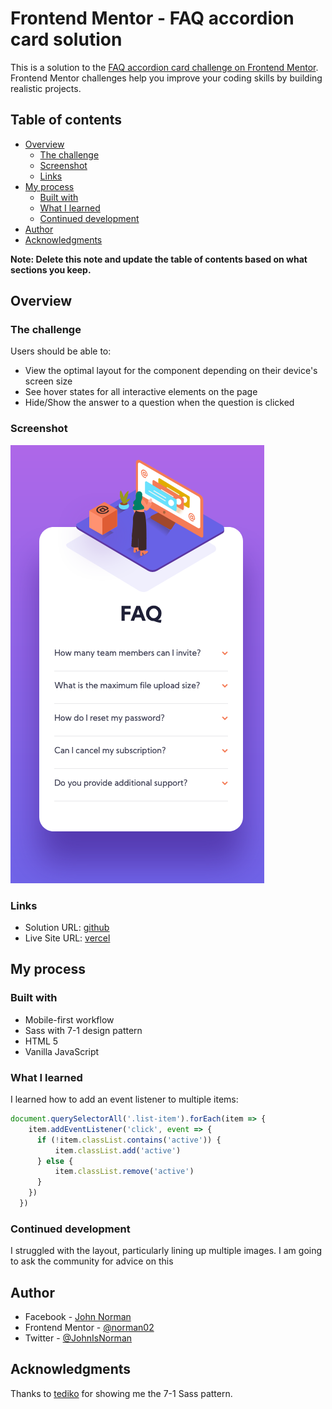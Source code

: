 # Frontend Mentor - FAQ accordion card solution

This is a solution to the [FAQ accordion card challenge on Frontend Mentor](https://www.frontendmentor.io/challenges/faq-accordion-card-XlyjD0Oam). Frontend Mentor challenges help you improve your coding skills by building realistic projects. 

## Table of contents

- [Overview](#overview)
  - [The challenge](#the-challenge)
  - [Screenshot](#screenshot)
  - [Links](#links)
- [My process](#my-process)
  - [Built with](#built-with)
  - [What I learned](#what-i-learned)
  - [Continued development](#continued-development)
- [Author](#author)
- [Acknowledgments](#acknowledgments)

**Note: Delete this note and update the table of contents based on what sections you keep.**

## Overview

### The challenge

Users should be able to:

- View the optimal layout for the component depending on their device's screen size
- See hover states for all interactive elements on the page
- Hide/Show the answer to a question when the question is clicked

### Screenshot

![](images/screenshot.png)


### Links

- Solution URL: [github](https://github.com/norman02/faq-accordian-card.git)
- Live Site URL: [vercel](https://faq-accordian-six.vercel.app/)

## My process

### Built with

- Mobile-first workflow
- Sass with 7-1 design pattern
- HTML 5
- Vanilla JavaScript


### What I learned

I learned how to add an event listener to multiple items:
```js
document.querySelectorAll('.list-item').forEach(item => {
    item.addEventListener('click', event => {
      if (!item.classList.contains('active')) {
          item.classList.add('active')
      } else {
          item.classList.remove('active')
      }
    })
  })
```


### Continued development

I struggled with the layout, particularly lining up multiple images. I am going to ask the community for advice on this

## Author

- Facebook - [John Norman](https://www.facebook.com/john.norman.1800)
- Frontend Mentor - [@norman02](https://www.frontendmentor.io/profile/norman02)
- Twitter - [@JohnIsNorman](https://twitter.com/JohnIsNorman)

## Acknowledgments

Thanks to [tediko](https://www.frontendmentor.io/profile/tediko) for showing me the 7-1 Sass pattern.


